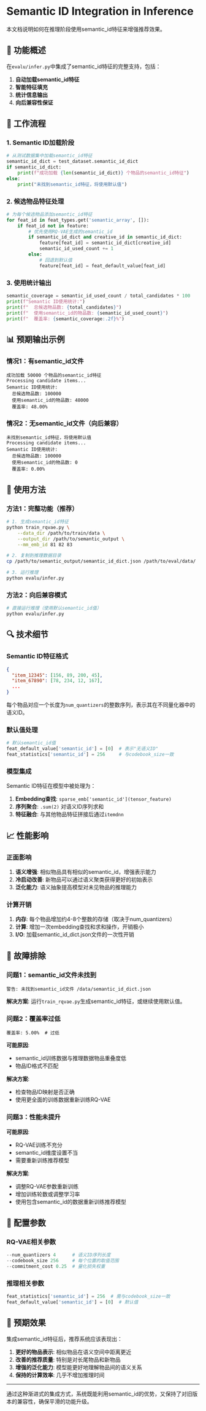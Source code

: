 # Semantic ID Integration in Inference

本文档说明如何在推理阶段使用semantic_id特征来增强推荐效果。

## 🎯 功能概述

在`evalu/infer.py`中集成了semantic_id特征的完整支持，包括：

1. **自动加载semantic_id特征**
2. **智能特征填充**
3. **统计信息输出**
4. **向后兼容性保证**

## 🔄 工作流程

### 1. **Semantic ID加载阶段**
```python
# 从测试数据集中加载semantic_id特征
semantic_id_dict = test_dataset.semantic_id_dict
if semantic_id_dict:
    print(f"成功加载 {len(semantic_id_dict)} 个物品的semantic_id特征")
else:
    print("未找到semantic_id特征，将使用默认值")
```

### 2. **候选物品特征处理**
```python
# 为每个候选物品添加semantic_id特征
for feat_id in feat_types.get('semantic_array', []):
    if feat_id not in feature:
        # 优先使用RQ-VAE生成的semantic_id
        if semantic_id_dict and creative_id in semantic_id_dict:
            feature[feat_id] = semantic_id_dict[creative_id]
            semantic_id_used_count += 1
        else:
            # 回退到默认值
            feature[feat_id] = feat_default_value[feat_id]
```

### 3. **使用统计输出**
```python
semantic_coverage = semantic_id_used_count / total_candidates * 100
print(f"Semantic ID使用统计:")
print(f"  总候选物品数: {total_candidates}")
print(f"  使用semantic_id的物品数: {semantic_id_used_count}")
print(f"  覆盖率: {semantic_coverage:.2f}%")
```

## 📊 预期输出示例

### 情况1：有semantic_id文件
```
成功加载 50000 个物品的semantic_id特征
Processing candidate items...
Semantic ID使用统计:
  总候选物品数: 100000
  使用semantic_id的物品数: 48000
  覆盖率: 48.00%
```

### 情况2：无semantic_id文件（向后兼容）
```
未找到semantic_id特征，将使用默认值
Processing candidate items...
Semantic ID使用统计:
  总候选物品数: 100000
  使用semantic_id的物品数: 0
  覆盖率: 0.00%
```

## 🚀 使用方法

### 方法1：完整功能（推荐）
```bash
# 1. 生成semantic_id特征
python train_rqvae.py \
    --data_dir /path/to/train/data \
    --output_dir /path/to/semantic_output \
    --mm_emb_id 81 82 83

# 2. 复制到推理数据目录
cp /path/to/semantic_output/semantic_id_dict.json /path/to/eval/data/

# 3. 运行推理
python evalu/infer.py
```

### 方法2：向后兼容模式
```bash
# 直接运行推理（使用默认semantic_id值）
python evalu/infer.py
```

## 🔍 技术细节

### Semantic ID特征格式
```json
{
  "item_12345": [156, 89, 200, 45],
  "item_67890": [78, 234, 12, 167],
  ...
}
```

每个物品对应一个长度为`num_quantizers`的整数序列，表示其在不同量化器中的语义ID。

### 默认值处理
```python
# 默认semantic_id值
feat_default_value['semantic_id'] = [0]  # 表示"无语义ID"
feat_statistics['semantic_id'] = 256     # 与codebook_size一致
```

### 模型集成
Semantic ID特征在模型中被处理为：
1. **Embedding查找**: `sparse_emb['semantic_id'](tensor_feature)`
2. **序列聚合**: `.sum(2)` 对语义ID序列求和
3. **特征融合**: 与其他物品特征拼接后通过`itemdnn`

## 📈 性能影响

### 正面影响
1. **语义增强**: 相似物品具有相似的semantic_id，增强表示能力
2. **冷启动改善**: 新物品可以通过语义聚类获得更好的初始表示
3. **泛化能力**: 语义抽象提高模型对未见物品的推理能力

### 计算开销
1. **内存**: 每个物品增加约4-8个整数的存储（取决于num_quantizers）
2. **计算**: 增加一次embedding查找和求和操作，开销极小
3. **I/O**: 加载semantic_id_dict.json文件的一次性开销

## 🐛 故障排除

### 问题1：semantic_id文件未找到
```
警告: 未找到semantic_id文件 /data/semantic_id_dict.json
```
**解决方案**: 运行`train_rqvae.py`生成semantic_id特征，或继续使用默认值。

### 问题2：覆盖率过低
```
覆盖率: 5.00%  # 过低
```
**可能原因**:
- semantic_id训练数据与推理数据物品重叠度低
- 物品ID格式不匹配

**解决方案**:
- 检查物品ID映射是否正确
- 使用更全面的训练数据重新训练RQ-VAE

### 问题3：性能未提升
**可能原因**:
- RQ-VAE训练不充分
- semantic_id维度设置不当
- 需要重新训练推荐模型

**解决方案**:
- 调整RQ-VAE参数重新训练
- 增加训练轮数或调整学习率
- 使用包含semantic_id的数据重新训练推荐模型

## 📝 配置参数

### RQ-VAE相关参数
```python
--num_quantizers 4      # 语义ID序列长度
--codebook_size 256     # 每个位置的取值范围
--commitment_cost 0.25  # 量化损失权重
```

### 推理相关参数
```python
feat_statistics['semantic_id'] = 256  # 需与codebook_size一致
feat_default_value['semantic_id'] = [0]  # 默认值
```

## 🎉 预期效果

集成semantic_id特征后，推荐系统应该表现出：

1. **更好的物品表示**: 相似物品在语义空间中距离更近
2. **改善的推荐质量**: 特别是对长尾物品和新物品
3. **增强的泛化能力**: 模型能更好地理解物品间的语义关系
4. **保持的计算效率**: 几乎不增加推理时间

---

通过这种渐进式的集成方式，系统既能利用semantic_id的优势，又保持了对旧版本的兼容性，确保平滑的功能升级。
